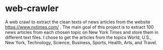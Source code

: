 # web-crawler
A web crawl to extract the clean texts of news articles from the website https://www.nytimes.com/ . The main goal of this project is to extract 100 news articles from each chosen topic on New York Times and store them in different text files. I chose to get the articles from the topics World, U.S., New York, Technology, Science, Business, Sports, Health, Arts, and Travel. 
